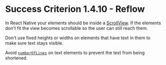 # Success Criterion 1.4.10 - Reflow

In React Native your elements should be inside a [ScrollView](https://reactnative.dev/docs/scrollview). If the elements don't fit the view becomes scrollable so the user can still reach them.

Don't use fixed heights or widths on elements that have text in them to make sure text stays visible.

Avoid [`numberOfLines`](https://reactnative.dev/docs/text#numberoflines) on text elements to prevent the text from being shortened.
